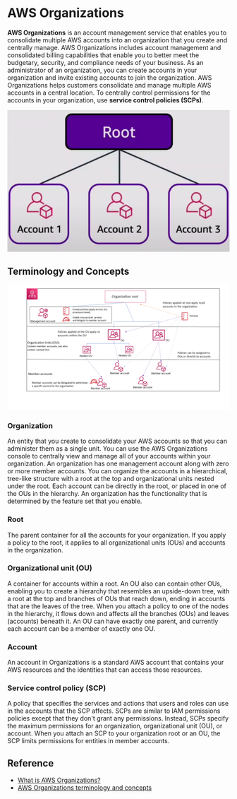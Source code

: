 # AWS Organizations

**AWS Organizations** is an account management service that enables you to consolidate multiple AWS accounts into an organization that you create and centrally manage. AWS Organizations includes account management and consolidated billing capabilities that enable you to better meet the budgetary, security, and compliance needs of your business. As an administrator of an organization, you can create accounts in your organization and invite existing accounts to join the organization. AWS Organizations helps customers consolidate and manage multiple AWS accounts in a central location. To centrally control permissions for the accounts in your organization, use **service control policies (SCPs)**.

![AWS Organizations](assets/img/aws-organizations.png) 

## Terminology and Concepts

![AWS Account OU](assets/img/account-ou.png)

### Organization
An entity that you create to consolidate your AWS accounts so that you can administer them as a single unit. You can use the AWS Organizations console to centrally view and manage all of your accounts within your organization. An organization has one management account along with zero or more member accounts. You can organize the accounts in a hierarchical, tree-like structure with a root at the top and organizational units nested under the root. Each account can be directly in the root, or placed in one of the OUs in the hierarchy. An organization has the functionality that is determined by the feature set that you enable.

### Root
The parent container for all the accounts for your organization. If you apply a policy to the root, it applies to all organizational units (OUs) and accounts in the organization.

### Organizational unit (OU)
A container for accounts within a root. An OU also can contain other OUs, enabling you to create a hierarchy that resembles an upside-down tree, with a root at the top and branches of OUs that reach down, ending in accounts that are the leaves of the tree. When you attach a policy to one of the nodes in the hierarchy, it flows down and affects all the branches (OUs) and leaves (accounts) beneath it. An OU can have exactly one parent, and currently each account can be a member of exactly one OU.

### Account
An account in Organizations is a standard AWS account that contains your AWS resources and the identities that can access those resources.

### Service control policy (SCP)
A policy that specifies the services and actions that users and roles can use in the accounts that the SCP affects. SCPs are similar to IAM permissions policies except that they don't grant any permissions. Instead, SCPs specify the maximum permissions for an organization, organizational unit (OU), or account. When you attach an SCP to your organization root or an OU, the SCP limits permissions for entities in member accounts.

## Reference
* [What is AWS Organizations?](https://docs.aws.amazon.com/organizations/latest/userguide/orgs_introduction.html)
* [AWS Organizations terminology and concepts](https://docs.aws.amazon.com/organizations/latest/userguide/orgs_getting-started_concepts.html)